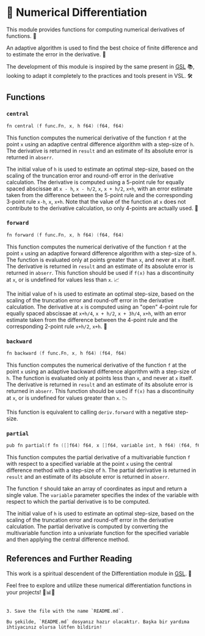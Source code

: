 # 🚀 Numerical Differentiation

This module provides functions for computing numerical derivatives of functions. 🧮

An adaptive algorithm is used to find the best choice of finite difference and to
estimate the error in the derivative. 🎯

The development of this module is inspired by the same present in
[GSL](https://github.com/ampl/gsl) 📚, looking to adapt it completely
to the practices and tools present in VSL. 🛠️

## Functions

### `central`

```v ignore
fn central (f func.Fn, x, h f64) (f64, f64)
```

This function computes the numerical derivative of the function `f` at the point `x`
using an adaptive central difference algorithm with a step-size of `h`. The derivative
is returned in `result` and an estimate of its absolute error is returned in `abserr`.

The initial value of `h` is used to estimate an optimal step-size, based on the scaling
of the truncation error and round-off error in the derivative calculation.
The derivative is computed using a 5-point rule for equally spaced abscissae
at `x - h`, `x - h/2`, `x`, `x + h/2`, `x+h`, with an error estimate taken
from the difference between the 5-point rule and the corresponding 3-point
rule `x-h`, `x`, `x+h`. Note that the value of the function at `x` does not
contribute to the derivative calculation, so only 4-points are actually used. 🧐

### `forward`

```v ignore
fn forward (f func.Fn, x, h f64) (f64, f64)
```

This function computes the numerical derivative of the function `f` at the point `x`
using an adaptive forward difference algorithm with a step-size of `h`. The function
is evaluated only at points greater than `x`, and never at `x` itself. The derivative
is returned in `result` and an estimate of its absolute error is returned in `abserr`.
This function should be used if `f(x)` has a discontinuity at `x`, or
is undefined for values less than `x`. 📈

The initial value of `h` is used to estimate an optimal step-size, based on the scaling
of the truncation error and round-off error in the derivative calculation. The derivative
at `x` is computed using an "open" 4-point rule for equally spaced abscissae at `x+h/4`,
`x + h/2`, `x + 3h/4`, `x+h`, with an error estimate taken from the difference between
the 4-point rule and the corresponding 2-point rule `x+h/2`, `x+h`. 🚀

### `backward`

```v ignore
fn backward (f func.Fn, x, h f64) (f64, f64)
```

This function computes the numerical derivative of the function `f` at the point `x`
using an adaptive backward difference algorithm with a step-size of `h`. The function
is evaluated only at points less than `x`, and never at `x` itself. The derivative is
returned in `result` and an estimate of its absolute error is returned in `abserr`.
This function should be used if `f(x)` has a discontinuity at `x`, or is undefined
for values greater than `x`. 📉

This function is equivalent to calling `deriv.forward` with a negative step-size.

### `partial`

```v ignore
pub fn partial(f fn ([]f64) f64, x []f64, variable int, h f64) (f64, f64)
```

This function computes the partial derivative of a multivariable function `f` with respect to a specified variable at the point `x` using the central difference method with a step-size of `h`. The partial derivative is returned in `result` and an estimate of its absolute error is returned in `abserr`.

The function `f` should take an array of coordinates as input and return a single value. The `variable` parameter specifies the index of the variable with respect to which the partial derivative is to be computed.

The initial value of `h` is used to estimate an optimal step-size, based on the scaling of the truncation error and round-off error in the derivative calculation. The partial derivative is computed by converting the multivariable function into a univariate function for the specified variable and then applying the central difference method.

## References and Further Reading

This work is a spiritual descendent of the Differentiation module in [GSL](https://github.com/ampl/gsl). 📖

Feel free to explore and utilize these numerical differentiation functions in
your projects! 🤖📊🔬
```

3. Save the file with the name `README.md`.

Bu şekilde, `README.md` dosyanız hazır olacaktır. Başka bir yardıma ihtiyacınız olursa lütfen bildirin!
